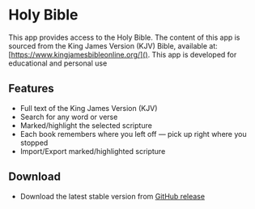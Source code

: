 # Holy Bible

This app provides access to the Holy Bible. The content of this app is sourced from the King James Version (KJV) Bible, available at: [https://www.kingjamesbibleonline.org/](). This app is developed for educational and personal use

## Features
- Full text of the King James Version (KJV)
- Search for any word or verse
- Marked/highlight the selected scripture
- Each book remembers where you left off — pick up right where you stopped
- Import/Export marked/highlighted scripture

## Download
- Download the latest stable version from [GitHub release](https://github.com/mdbartolata/HolyBible/releases/latest)
